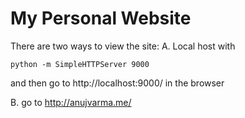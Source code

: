 # My Personal Website

There are two ways to view the site:
A. Local host with
```
python -m SimpleHTTPServer 9000
```
and then go to http://localhost:9000/ in the browser

B. go to http://anujvarma.me/
